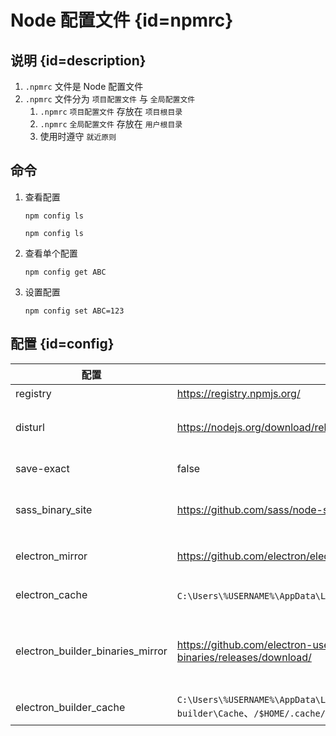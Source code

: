 # Node 配置文件 {id=npmrc}

## 说明 {id=description}

1. `.npmrc` 文件是 Node 配置文件
2. `.npmrc` 文件分为 `项目配置文件` 与 `全局配置文件`
    1. `.npmrc` `项目配置文件` 存放在 `项目根目录`
    2. `.npmrc` `全局配置文件` 存放在 `用户根目录`
    3. 使用时遵守 `就近原则`

## 命令

1. 查看配置
   ```shell
   npm config ls
   ```
   ```shell
   npm config ls
   ```
2. 查看单个配置
   ```shell
   npm config get ABC
   ```
3. 设置配置
   ```shell
   npm config set ABC=123
   ```

## 配置 {id=config}

| 配置                               | 默认值                                                                                         | 优化                                                       | 说明                                                                                                           |
|----------------------------------|---------------------------------------------------------------------------------------------|----------------------------------------------------------|--------------------------------------------------------------------------------------------------------------|
| registry                         | https://registry.npmjs.org/                                                                 | http://registry.npmmirror.com/                           | npm 仓库地址                                                                                                     |
| disturl                          | https://nodejs.org/download/release/                                                        | https://mirrors.aliyun.com/nodejs-release/               | 下载 `/vx.y.z/node-vx.y.z-headers.tar.gz` 地址前缀                                                                 |
| save-exact                       | false                                                                                       | true                                                     | npm 安装依赖时使用固定版本                                                                                              |
| sass_binary_site                 | https://github.com/sass/node-sass/releases/download                                         | https://npmmirror.com/mirrors/node-sass/                 | 下载 `/vx.y.z/platform-arch-*_binding.node` 地址前缀                                                               |
| electron_mirror                  | https://github.com/electron/electron/releases/download/                                     | https://npmmirror.com/mirrors/electron/                  | 下载 `/x.y.z/electron-vx.y.z-platform-arch.zip` 地址前缀                                                           |
| electron_cache                   | `C:\Users\%USERNAME%\AppData\Local\electron\Cache`、`/$HOME/.cache/electron`                 |                                                          | 储存 electron 本地缓存路径                                                                                           |
| electron_builder_binaries_mirror | https://github.com/electron-userland/electron-builder-binaries/releases/download/           | https://npmmirror.com/mirrors/electron-builder-binaries/ | 下载 `/snap-template-x.y-z/snap-template-electron-x.y-z-amd64.tar.7z`、`/appimage-x.y.z/appimage-x.y.z.7z` 地址前缀 |
| electron_builder_cache           | `C:\Users\%USERNAME%\AppData\Local\electron-builder\Cache`、`/$HOME/.cache/electron-builder` |                                                          | 储存 electron builder 本地缓存路径                                                                                   |

<style>

._blog_npmrc table tr th:nth-child(1), 
._blog_npmrc table tr td:nth-child(1) {
    min-width: 230px;
}

._blog_npmrc table tr th:nth-child(2), 
._blog_npmrc table tr td:nth-child(2) {
    min-width: 635px;
}

._blog_npmrc table tr th:nth-child(3), 
._blog_npmrc table tr td:nth-child(3) {
    min-width: 405px;
}

._blog_npmrc table tr th:nth-child(4), 
._blog_npmrc table tr td:nth-child(4) {
    min-width: 790px;
}

</style>